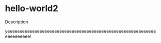 # hello-world2
Description

yeeeeeeeeeeeeeeeeeeeeeeeeeeeeeeeeeeeeeeeeeeeeeeeeeeeeeeeeeeeeeeeeeeeeee!
